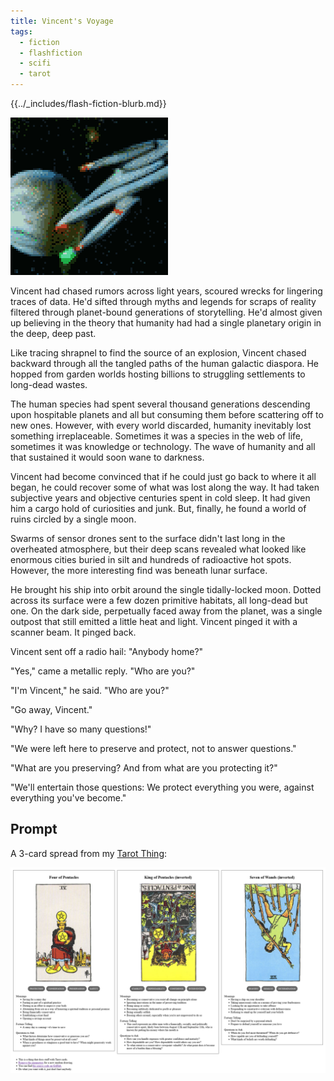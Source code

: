 ```yaml
---
title: Vincent's Voyage
tags:
  - fiction
  - flashfiction
  - scifi
  - tarot
---
```


{{../_includes/flash-fiction-blurb.md}}

<!--more-->

<img src="./cover.png" class="fullwidth" />

Vincent had chased rumors across light years, scoured wrecks for lingering traces of data. He'd sifted through myths and legends for scraps of reality filtered through planet-bound generations of storytelling. He'd almost given up believing in the theory that humanity had had a single planetary origin in the deep, deep past.

Like tracing shrapnel to find the source of an explosion, Vincent chased backward through all the tangled paths of the human galactic diaspora. He hopped from garden worlds hosting billions to struggling settlements to long-dead wastes.

The human species had spent several thousand generations descending upon hospitable planets and all but consuming them before scattering off to new ones. However, with every world discarded, humanity inevitably lost something irreplaceable. Sometimes it was a species in the web of life, sometimes it was knowledge or technology. The wave of humanity and all that sustained it would soon wane to darkness.

Vincent had become convinced that if he could just go back to where it all began, he could recover some of what was lost along the way. It had taken subjective years and objective centuries spent in cold sleep. It had given him a cargo hold of curiosities and junk. But, finally, he found a world of ruins circled by a single moon.

Swarms of sensor drones sent to the surface didn't last long in the overheated atmosphere, but their deep scans revealed what looked like enormous cities buried in silt and hundreds of radioactive hot spots. However, the more interesting find was beneath lunar surface.

He brought his ship into orbit around the single tidally-locked moon. Dotted across its surface were a few dozen primitive habitats, all long-dead but one. On the dark side, perpetually faced away from the planet, was a single outpost that still emitted a little heat and light. Vincent pinged it with a scanner beam. It pinged back.

Vincent sent off a radio hail: "Anybody home?"

"Yes," came a metallic reply. "Who are you?"

"I'm Vincent," he said. "Who are you?"

"Go away, Vincent."

"Why? I have so many questions!"

"We were left here to preserve and protect, not to answer questions."

"What are you preserving? And from what are you protecting it?"

"We'll entertain those questions: We protect everything you were, against everything you've become."

## Prompt

A 3-card spread from my [Tarot Thing](https://lmorchard.github.io/tarot-thing/?card=Four+of+Pentacles&card=%21King+of+Pentacles&card=%21Seven+of+Wands):

![](20220508222327.png)
